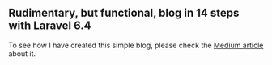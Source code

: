 ## Rudimentary, but functional, blog in 14 steps with Laravel 6.4

To see how I have created this simple blog, please check the [Medium article](https://medium.com/@lucasarbexmb/creating-a-rudimentary-but-functional-blog-in-14-steps-with-laravel-6-4-3d82c508ad9a) about it.